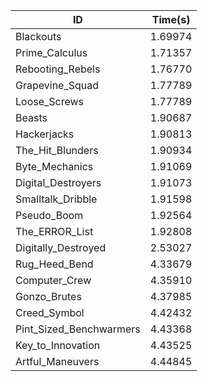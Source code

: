 |ID|Time(s)|
|-|-|
|Blackouts|1.69974|
|Prime_Calculus|1.71357|
|Rebooting_Rebels|1.76770|
|Grapevine_Squad|1.77789|
|Loose_Screws|1.77789|
|Beasts|1.90687|
|Hackerjacks|1.90813|
|The_Hit_Blunders|1.90934|
|Byte_Mechanics|1.91069|
|Digital_Destroyers|1.91073|
|Smalltalk_Dribble|1.91598|
|Pseudo_Boom|1.92564|
|The_ERROR_List|1.92808|
|Digitally_Destroyed|2.53027|
|Rug_Heed_Bend|4.33679|
|Computer_Crew|4.35910|
|Gonzo_Brutes|4.37985|
|Creed_Symbol|4.42432|
|Pint_Sized_Benchwarmers|4.43368|
|Key_to_Innovation|4.43525|
|Artful_Maneuvers|4.44845|
